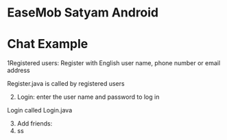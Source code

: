 EaseMob Satyam Android
============================


Chat Example
============================
1Registered users: Register with English user name, phone number or email address

 Register.java is called by registered users

 2. Login: enter the user name and password to log in

 Login called Login.java

 3. Add friends:
4. ss
